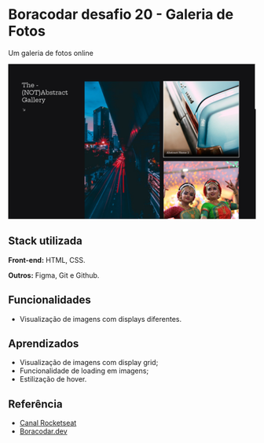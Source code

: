 # Boracodar desafio 20 - Galeria de Fotos

Um galeria de fotos online

![App Screenshot](./.github/preview.png)

## Stack utilizada

**Front-end:** HTML, CSS.

**Outros:** Figma, Git e Github.

## Funcionalidades

- Visualização de imagens com displays diferentes.

## Aprendizados

- Visualização de imagens com display grid;
- Funcionalidade de loading em imagens;
- Estilização de hover. 

## Referência

- [Canal Rocketseat](https://www.youtube.com/rocketseat)
- [Boracodar.dev](https://www.rocketseat.com.br/boracodar)

